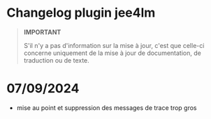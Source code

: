 # Changelog plugin jee4lm

>**IMPORTANT**
>
>S'il n'y a pas d'information sur la mise à jour, c'est que celle-ci concerne uniquement de la mise à jour de documentation, de traduction ou de texte.

# 07/09/2024

- mise au point et suppression des messages de trace trop gros

